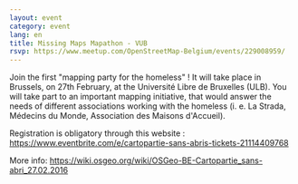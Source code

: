 ```yaml
---
layout: event
category: event
lang: en
title: Missing Maps Mapathon - VUB
rsvp: https://www.meetup.com/OpenStreetMap-Belgium/events/229008959/
---
```


Join the first "mapping party for the homeless" ! It will take place in Brussels, on 27th February, at the Université Libre de Bruxelles (ULB).
You will take part to an important mapping initiative, that would answer the needs of different associations working with the homeless (i. e. La Strada, Médecins du Monde, Association des Maisons d'Accueil).

Registration is obligatory through this website : <https://www.eventbrite.com/e/cartopartie-sans-abris-tickets-21114409768>

More info: <https://wiki.osgeo.org/wiki/OSGeo-BE-Cartopartie_sans-abri_27.02.2016>
